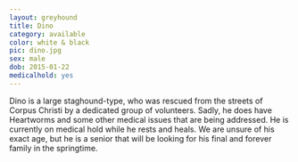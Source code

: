 ```yaml
---
layout: greyhound
title: Dino
category: available
color: white & black
pic: dino.jpg
sex: male
dob: 2015-01-22
medicalhold: yes
---
```

Dino is a large staghound-type, who was rescued from the streets of Corpus Christi by a dedicated group of volunteers. Sadly, he does have Heartworms and some other medical issues that are being addressed. He is currently on medical hold while he rests and heals. We are unsure of his exact age, but he is a senior that will be looking for his final and forever family in the springtime.  
